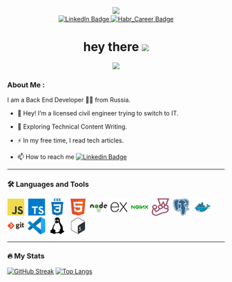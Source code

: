 <div id="header" align="center">
    <img src="https://media.giphy.com/media/v1.Y2lkPTc5MGI3NjExdzZscTZzdnppa2tsMmgxc2xlaHpmY2ppbzY4dWozMTB4a3QweTZ0cCZlcD12MV9pbnRlcm5hbF9naWZfYnlfaWQmY3Q9Zw/M9kgjEsLG6LMbYC9dl/giphy.gif" width="200"/>
    <div id="badges">
        <a href="https://www.linkedin.com/in/dastorin/">
            <img src="https://img.shields.io/badge/linkedin-blue?logo=linkedin&logocolor=white&style=for-the-badge" alt="LinkedIn Badge">
        </a>
        <a href="https://career.habr.com/dastorin">
            <img src="https://img.shields.io/badge/habr_career-303b44?logo=habr&style=for-the-badge" alt="Habr_Career Badge">
        </a>
    </div>
    <h1>
        hey there
        <img src="https://media.giphy.com/media/hvRJCLFzcasrR4ia7z/giphy.gif" width="30px"/>
    </h1>
</div>
<div align="center">
    <img src="https://media.giphy.com/media/v1.Y2lkPTc5MGI3NjExbnYyYWtrOGl5djBnaW93bXo5M21kdmJrbWRib3E2cDlxdGE0azVqYiZlcD12MV9pbnRlcm5hbF9naWZfYnlfaWQmY3Q9Zw/1GEATImIxEXVR79Dhk/giphy.gif"/>
</div>

### About Me :

I am a Back End Developer :man_technologist: from Russia.

- :telescope: Hey! I’m a licensed civil engineer trying to switch to IT.

- :seedling: Exploring Technical Content Writing.

- :zap: In my free time, I read tech articles.

- :mailbox: How to reach me [![Linkedin Badge](https://img.shields.io/badge/-linkedin-blue?style=flat&logo=Linkedin&logoColor=white)](https://www.linkedin.com/in/dastorin/)

---

### :hammer_and_wrench: Languages and Tools
<div>
    <img src="https://github.com/devicons/devicon/blob/master/icons/javascript/javascript-original.svg" title="JavaScript" alt="JavaScript" width="40" height="40"/>&nbsp;
    <img src="https://github.com/devicons/devicon/blob/master/icons/typescript/typescript-original.svg" title="TypeScript" alt="TypeScript" width="40" height="40"/>&nbsp;
    <img src="https://github.com/devicons/devicon/blob/master/icons/css3/css3-plain-wordmark.svg"  title="CSS3" alt="CSS" width="40" height="40"/>&nbsp;
    <img src="https://github.com/devicons/devicon/blob/master/icons/html5/html5-original.svg" title="HTML5" alt="HTML" width="40" height="40"/>&nbsp;
    <img src="https://github.com/devicons/devicon/blob/master/icons/nodejs/nodejs-original-wordmark.svg" title="NodeJS" alt="NodeJS" width="40" height="40"/>&nbsp;
    <img src="https://github.com/devicons/devicon/blob/master/icons/express/express-original.svg" title="Express" alt="Express" width="40" height="40"/>&nbsp;
    <img src="https://github.com/devicons/devicon/blob/master/icons/nginx/nginx-original.svg" title="Nginx" alt="Nginx" width="40" height="40"/>&nbsp;
    <img src="https://github.com/devicons/devicon/blob/master/icons/jest/jest-plain.svg" title="Jest" alt="Jest" width="40" height="40"/>&nbsp;
    <img src="https://github.com/devicons/devicon/blob/master/icons/postgresql/postgresql-plain.svg" title="PostgrSQL" alt="PostgreSQL" width="40" height="40"/>&nbsp;
    <img src="https://github.com/devicons/devicon/blob/master/icons/docker/docker-original.svg" title="Docker"  alt="Docker" width="40" height="40"/>&nbsp;
    <img src="https://github.com/devicons/devicon/blob/master/icons/git/git-original-wordmark.svg" title="Git" **alt="Git" width="40" height="40"/>&nbsp;
    <img src="https://github.com/devicons/devicon/blob/master/icons/vscode/vscode-original.svg" title="VSCode" alt="VSCode" width="40" height="40"/>&nbsp;
    <img src="https://github.com/devicons/devicon/blob/master/icons/linux/linux-plain.svg" title="Linux" alt="Linux" width="40" height="40"/>&nbsp;
    <img src="https://github.com/devicons/devicon/blob/master/icons/bash/bash-original.svg" title="Bash" **alt="Bash" width="40" height="40"/>&nbsp;
</div>

---

### :fire: My Stats

[![GitHub Streak](http://github-readme-streak-stats.herokuapp.com?user=dastorin&theme=dark&background=000000)](https://git.io/streak-stats)
[![Top Langs](https://github-readme-stats.vercel.app/api/top-langs/?username=dastorin&layout=compact&theme=vision-friendly-dark)](https://github.com/anuraghazra/github-readme-stats)
